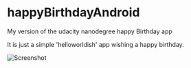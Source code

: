 # happyBirthdayAndroid
My version of the udacity nanodegree happy Birthday app

It is just a simple 'helloworldish' app wishing a happy birthday.

![Screenshot](https://cloud.githubusercontent.com/assets/5188694/11836897/df0efd2e-a3dd-11e5-8bf5-e1b39d45af82.jpg "Screenshot of the App on the x86 Emulator")

